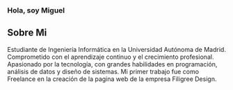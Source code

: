 ### Hola, soy Miguel

## Sobre Mi

Estudiante de Ingeniería Informática en la Universidad Autónoma de Madrid. Comprometido
con el aprendizaje continuo y el crecimiento profesional. Apasionado por
la tecnología, con grandes habilidades en programación, análisis de
datos y diseño de sistemas.
Mi primer trabajo fue como Freelance en la creación de la pagina web de la empresa Filigree Design.

